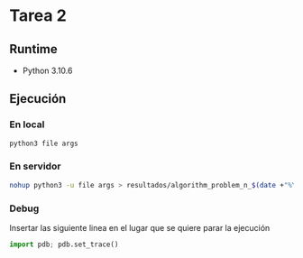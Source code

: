 # Tarea 2

## Runtime

- Python 3.10.6

## Ejecución

### En local

```bash
python3 file args
```

### En servidor

```bash
nohup python3 -u file args > resultados/algorithm_problem_n_$(date +"%Y_%m_%d_%H_%M_%S").txt &
```

### Debug

Insertar las siguiente linea en el lugar que se quiere parar la ejecución

```python
import pdb; pdb.set_trace()
```

